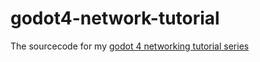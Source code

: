 # godot4-network-tutorial
The sourcecode for my [godot 4 networking tutorial series](https://www.somethinglikegames.de/de/blog/2023/network-tutorial-1-overview/)
